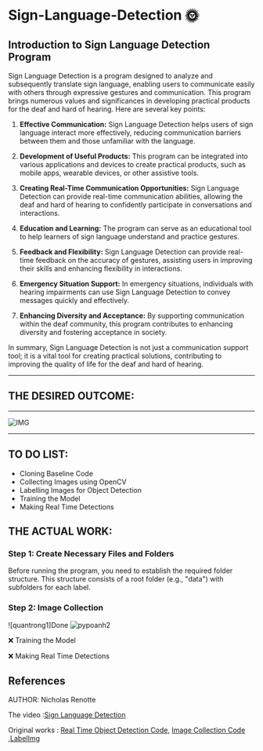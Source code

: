 # Sign-Language-Detection 🌞
## Introduction to Sign Language Detection Program 

Sign Language Detection is a program designed to analyze and subsequently translate sign language, enabling users to communicate easily with others through expressive gestures and communication. This program brings numerous values and significances in developing practical products for the deaf and hard of hearing. Here are several key points:

1. **Effective Communication:** Sign Language Detection helps users of sign language interact more effectively, reducing communication barriers between them and those unfamiliar with the language.

2. **Development of Useful Products:** This program can be integrated into various applications and devices to create practical products, such as mobile apps, wearable devices, or other assistive tools.

3. **Creating Real-Time Communication Opportunities:** Sign Language Detection can provide real-time communication abilities, allowing the deaf and hard of hearing to confidently participate in conversations and interactions.

4. **Education and Learning:** The program can serve as an educational tool to help learners of sign language understand and practice gestures.

5. **Feedback and Flexibility:** Sign Language Detection can provide real-time feedback on the accuracy of gestures, assisting users in improving their skills and enhancing flexibility in interactions.

6. **Emergency Situation Support:** In emergency situations, individuals with hearing impairments can use Sign Language Detection to convey messages quickly and effectively.

7. **Enhancing Diversity and Acceptance:** By supporting communication within the deaf community, this program contributes to enhancing diversity and fostering acceptance in society.

In summary, Sign Language Detection is not just a communication support tool; it is a vital tool for creating practical solutions, contributing to improving the quality of life for the deaf and hard of hearing.

<hr>

## THE DESIRED OUTCOME:
<hr>

![IMG](https://github.com/yunee19/Sign-Language-Detection/assets/133479803/35a9190b-883c-4252-881c-dca161a0be4d)


<hr>

## TO DO LIST:
- Cloning Baseline Code 
- Collecting Images using OpenCV
- Labelling Images for Object Detection
- Training the Model
- Making Real Time Detections

## THE ACTUAL WORK:


### Step 1: Create Necessary Files and Folders

Before running the program, you need to establish the required folder structure. This structure consists of a root folder (e.g., "data") with subfolders for each label.

### Step 2: Image Collection

![quantrong1]Done
![pypoanh2](https://github.com/yunee19/Sign-Language-Detection/assets/133479803/a9bbb9ae-0451-48d4-be7a-fe2de8b3a49e)

❌ Training the Model

❌ Making Real Time Detections

## References
AUTHOR: Nicholas Renotte 

The video :[Sign Language Detection ](https://www.youtube.com/live/V0Pk_dPU2lY?si=AS2qrB97H2yDQN-v)

Original works : 
[Real Time Object Detection Code](https://github.com/nicknochnack/RealTimeObjectDetection),
[Image Collection Code](https://github.com/nicknochnack/RealTimeSignLanguageDetectionwithTFJS/blob/main/Image%20Collection.ipynb) ,[LabelImg](https://github.com/HumanSignal/labelImg)
